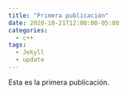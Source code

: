 ```yaml
---
title: "Primera publicación"
date: 2020-10-21T12:00:00-05:00
categories:
  - c++
tags:
  - Jekyll
  - update
---
```



Esta es la primera publicación.
